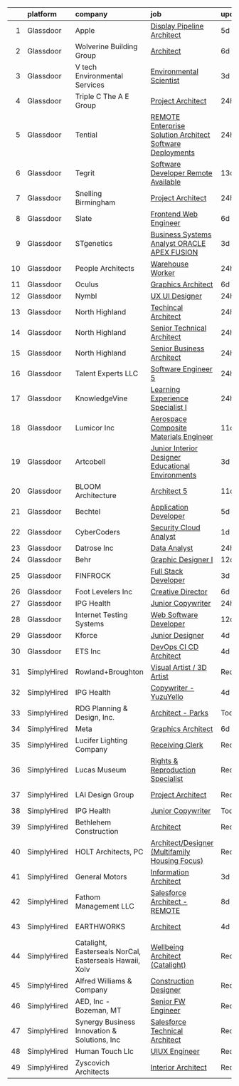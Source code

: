 

|    | platform    | company                                                 | job                                                                                                                                                                                                                                                                                                                                                                                                                                                                                                                                                                                                                                                                                                                                                                                                                                                                                                                                                                                                                                                                                                                                                                                                                                                                                                                                                                                                                                                    | update_time   | location                    |
|---:|:------------|:--------------------------------------------------------|:-------------------------------------------------------------------------------------------------------------------------------------------------------------------------------------------------------------------------------------------------------------------------------------------------------------------------------------------------------------------------------------------------------------------------------------------------------------------------------------------------------------------------------------------------------------------------------------------------------------------------------------------------------------------------------------------------------------------------------------------------------------------------------------------------------------------------------------------------------------------------------------------------------------------------------------------------------------------------------------------------------------------------------------------------------------------------------------------------------------------------------------------------------------------------------------------------------------------------------------------------------------------------------------------------------------------------------------------------------------------------------------------------------------------------------------------------------|:--------------|:----------------------------|
|  1 | Glassdoor   | Apple                                                   | [Display Pipeline Architect](https://www.glassdoor.com/partner/jobListing.htm?pos=115&ao=1110586&s=58&guid=00000182ed99b43991e5e05dbf3a8d5b&src=GD_JOB_AD&t=SR&vt=w&cs=1_a1fd3740&cb=1661843650163&jobListingId=1008090134447&cpc=47CFDC01B3F81FAC&jrtk=3-0-1gbmpjd8bjrqu801-1gbmpjd8pimbk800-3f8ceee75ab23769--6NYlbfkN0BvKrLyj5gPmtZO9T8euul8TCxuuKNOtzRJOomxnwSEodTz2Bc-sPZl8WPllYOnI2gr_wBPOLiH-goueqRhUbDSVZ5LOE40OpZG_7G07qcO_l2MCcsiVCHpeM34y2_x_00BTLlllJOFGCXrXMHtZGWhOTs3kIrtpABg9JQWsMvBt-C-yyKV68B2pWgKYvLkDz9PpcLHmFNlMT9du7fplSS-M78BJynui7NCNHUgsSAK9L4QnSPWKRPcw6Ii9mNWbke6Nksg2SePkz9thc6PqtNF8EWcTUuqILBVVTaBRtL1xidtqxau6Pdl5hx9gyKPWd7d0OialkJfj646NUpHNU-733nxFDV97FgX9TFlb_uBnaiXhQbmYLMEmWSM5DExXkdH7uRDggOtB_Y5IS0kCmv5Flz1N5-EdISPOnRdEwyIFar5gOh-FTRfMOPm2cKtzkLb6FFWgXEb0E_NIF2M0H1EVpwlzXgs0-pv-XI6S7bjbVE-6LwuzUS2_WhOuktiwlS3cmbGZORGZ5d1dK0NhgAtisJTwMI_JAiBesDAOsrO43cHLU-ZbrIpB8lIKjug-RZyc01aya2OMyFrtdTl8QA4L-ncPDPAJkMmpzzx4c9xUUyCYBcERczXr-N3z04_6N0DxlecvNGX0Qm7_ROpkxHpZPXOcAtpx0besAbK8nOV8JFVTAppug3_FCNQyPJGOgrp56GJeOiVfyAlfLnwyD030RYGDdTTH-36mF9vcN9dmv6SpWM9vS7Fcl84R2oZ1KJX6IblMchJYCEQ7XO4_gI_yDWH4v5al6QEnCufUyNyzGvPa9m1Oo8DqLG5ar72RGJ8YPpXv4TRB7Fv4V5zLbB__RoHaWKlHc3ghZ9Fqujq4KVO2XMDpZ7DOsKPdAlbfkhYEK8AgXZb0rH8AN-Jr5WivipcQPc8mxtIjSDAtYLH_DljNf9z0P4poJLq2norEHovvVY7hLFVuWrLKOdCg_8F)                                                                                                       | 5d            | San Diego, CA               |
|  2 | Glassdoor   | Wolverine Building Group                                | [Architect](https://www.glassdoor.com/partner/jobListing.htm?pos=101&ao=1110586&s=58&guid=00000182ed99b43991e5e05dbf3a8d5b&src=GD_JOB_AD&t=SR&vt=w&cs=1_9d4d872e&cb=1661843650160&jobListingId=1008087961641&cpc=7D08DE898C69AE63&jrtk=3-0-1gbmpjd8bjrqu801-1gbmpjd8pimbk800-98dffda07a38f17c--6NYlbfkN0Bn3n-PQw0Zvc3WdX5mtZlldKMBdZ70muC8uOtQf_KHxcl3T9kV_LKEElul8MJqK21sEhzdpow4n-AyAdy81WdhmXk2ye_fq9M8NerdrTgC5hglA7sVdfrmaVlXMAromgKeSKwsRuxUvRzMrvF3Om5YnFVd4y0B69gjdotHA9BWLg_Cww3l1UNsAAjDLyvisPJcV87zHu9EEo29Mj-CCJFvSGXc1ERlEPSS5qCBiMRvmxmgjfO79PnEuct8LfMB06BvxC862n1IMVpEiVRF7NxNen-KDqngEk9HPajzu5AKRuHiNCEpXzOskMWIObzHbbyIn3FsTy4-2VVbw95LpWPgl9jb6OFE9RTMSZIPbaWhUk45aHbml0fyqoUC1vXbD3InJr1LZ3KUBpkOFIXNxp_j5MztK4tEXZCYA-QM0_H9JwO1zvNoADaqWhOhfLyl5WD6QqKAl85SQ_xVLWryTs4PC4FVqMUb3I_HyMUUFpopF6rRtqqAdLNrIYbH0X75tBbcCxiCtsdGjY4gva5EnpOSkB65_Y04eLg%3D)                                                                                                                                                                                                                                                                                                                                                                                                                                                                                                                                                                          | 6d            | Grand Rapids, MI            |
|  3 | Glassdoor   | V tech Environmental Services                           | [Environmental Scientist](https://www.glassdoor.com/partner/jobListing.htm?pos=117&ao=1110586&s=58&guid=00000182ed99b43991e5e05dbf3a8d5b&src=GD_JOB_AD&t=SR&vt=w&ea=1&cs=1_e71a6834&cb=1661843650163&jobListingId=1008097806939&cpc=7AD1D84939BBEEF3&jrtk=3-0-1gbmpjd8bjrqu801-1gbmpjd8pimbk800-1b5ae68df440ba68--6NYlbfkN0DLWr0FuvwmpNY589ecXM0wpB-l41nBtAe9mv-PvJGiqRlU5-NNDYSmkKOaVLkeCj_6KfNf6FBAtcoias0k6x_F5Xa3bke_yQeRFMjIrvcGIkLDBkWcIgIW-yP2CMW-EmjP6CHrsRpRQA0VZapraGPx2anysicZHwhaHXIaH6MGxH-dSF-nTUKnYqyQVRkohswfsdamlgL9nF3q3KRLWhYp_BxzSg6cCpq34cvsex88biijnZHZS_YCqJzyTwxjMdo8Wc9iOEDj16ltN-kCLrRh_S10yoPr1jcvucO6njk0lzhIR3-zfw0_UhqnAG0TAgNp3dPKbCBLqfaE0kB8CWGL4i5EFbu982N6O_oYY-sLt3yrWjZVVwgT1OJWNUdFbqyl0E6FjYLq0Zgfc91YN2U3GqBmkOP3NPeCCYwi9GFNBJjcGfPE96Mk1VQv5QRC_Bo3nEJk-1dkBF2UpzIgbW_fRpg7CpFVONHKr-LpBCD3pPjhR4YPduafzvAFCPSA4Xg%3D)                                                                                                                                                                                                                                                                                                                                                                                                                                                                                                                                                                                       | 3d            | Lubbock, TX                 |
|  4 | Glassdoor   | Triple C   The A E Group                                | [Project Architect](https://www.glassdoor.com/partner/jobListing.htm?pos=130&ao=1136043&s=58&guid=00000182ed99b43991e5e05dbf3a8d5b&src=GD_JOB_AD&t=SR&vt=w&ea=1&cs=1_aedc5e2f&cb=1661843650164&jobListingId=1008101514474&jrtk=3-0-1gbmpjd8bjrqu801-1gbmpjd8pimbk800-71e30209acac4425-)                                                                                                                                                                                                                                                                                                                                                                                                                                                                                                                                                                                                                                                                                                                                                                                                                                                                                                                                                                                                                                                                                                                                                                | 24h           | Remote                      |
|  5 | Glassdoor   | Tential                                                 | [REMOTE Enterprise Solution Architect   Software Deployments](https://www.glassdoor.com/partner/jobListing.htm?pos=120&ao=1110586&s=58&guid=00000182ed99b43991e5e05dbf3a8d5b&src=GD_JOB_AD&t=SR&vt=w&ea=1&cs=1_30b34f86&cb=1661843650164&jobListingId=1008101150049&cpc=D2F1DE17EE1F43B9&jrtk=3-0-1gbmpjd8bjrqu801-1gbmpjd8pimbk800-8ff7778cbdebe613--6NYlbfkN0D_VUMocHtM7-M2l7xhQCiQST1RW5dQjS02UsWe7tYaNMIcYCg3cvUqkdBJI3MZ1gTiERaWep4FnNMpVi0soPCqINzluCtla7Le8-iQg364E7VqTVh8AkUDGWkuavPOuV2IB8HLVF_f3KhYTkdPEDD8NZmAHhIBk6yfR5Mdqr0C6PMzfRM_AWnXyMOxOZZDGlmka9A2W69tzw12c_qtUVElJkuTfJRKk7SECeFXnG7WHeGp7yvkzMD5E8rpEIaX3-QYhC0ZPDL7jBAoA-N662FJ2D0SiQ3MOBE7BFOmcJKG6a29RauK9UU8g22SGL-Vk27ALU2S3wlU2KfK7o1B-nkwIJZ4IpyCpJIe56xqJKeF3Vk0qz5WcPOvzf0hWIhobfcRrywdyqMGDpfIeeG4FdiqMhjiMTzgRAhg-3Q1V88f1rO5u7CcPtXRFNM6HeZAGq5nuEWUGSRlGHMyLX1isnP7i4BDfSEQbb42qfvimqDRiWUW9WYw8AJM3T02U9iDTrjHumHbs7K18VQY2z-_NM2T)                                                                                                                                                                                                                                                                                                                                                                                                                                                                                                                                 | 24h           | Remote                      |
|  6 | Glassdoor   | Tegrit                                                  | [Software Developer  Remote Available ](https://www.glassdoor.com/partner/jobListing.htm?pos=119&ao=1110586&s=58&guid=00000182ed99b43991e5e05dbf3a8d5b&src=GD_JOB_AD&t=SR&vt=w&ea=1&cs=1_f1649275&cb=1661843650163&jobListingId=1008074129417&cpc=334ABAF5D42DC775&jrtk=3-0-1gbmpjd8bjrqu801-1gbmpjd8pimbk800-31ea58efc222df99--6NYlbfkN0BYTXhm1cbXLAspEfzBkuVxq2TVVktJReCYtVkqu0WvP24Gm3Dxy7MDa6OJSrO0xO6C66tfxA8ttbJfLdpWJkOgdtvkYOy2-vXX6QsvaM9J3wudpgQJfabM3wvw393EsEKyI2j8r-2wX6ovTATJdOhRulDCxWlu-ACK69X5QuY6KgD_QcQy8D0VRgb4a4kmfd19aDAduV1YYmedQ4Ih1urPZBInAXPiQr6vb5nx0ScPTPN8Luhh6R-TXc4BV6qJKBsMvh2pC9PRSaYL69bqE341_vVo5gh6rUYMYm3RwMj6QJScKxAVXNkb_zzQD3EuvLVUSR6dmArQ1ssLyM6uzMmYs9oxvxhoYTu5ZLY3wwhXzWSCV6CSaEMWgE3cUN33WiEttr6GPYdHRIyN9bL4olMxtQczGR0ZBzEi4CusKZ5M8RkwCG8i6dTtX1I06JJURSON9jS5qa5SMU2FkJ_ulet77rgFa6g-l0iL36B2qoPlA14fgUsg4_X7zA_CWKprJQemy81gszmrWg%3D%3D)                                                                                                                                                                                                                                                                                                                                                                                                                                                                                                                                                           | 13d           | Remote                      |
|  7 | Glassdoor   | Snelling   Birmingham                                   | [Project Architect](https://www.glassdoor.com/partner/jobListing.htm?pos=125&ao=1110586&s=58&guid=00000182ed99b43991e5e05dbf3a8d5b&src=GD_JOB_AD&t=SR&vt=w&ea=1&cs=1_5b9ac271&cb=1661843650164&jobListingId=1008102744554&cpc=6FC5BA77C9A4CD78&jrtk=3-0-1gbmpjd8bjrqu801-1gbmpjd8pimbk800-553c999692759954--6NYlbfkN0CiCFcT0MdLP8WojHqg762jOcOBplp1dPus37nyUO3_td36SrCbucylJVoo_yTbEe_vAWjpWpV1SYbfv_P5eGdQQQ8qnoPqCBgyeTRnKwyHyHfGP1h5swptatOmnmcAREOvdKbsBm9gcIZkUGeZLX_m3Zocjj1mYWX912OKpfosH7U9q-6-cFJptzX6BhXZ5UCfCAmLIdpolsdASqZAiBZflu-B_IA0nvGuwXde8bmIUkCyP26NcZQD8S_Gg1_xHsX0Y4ZMFMB3bMnXuwpTuPIbutDDRydgwXbh_AXD6qLEU7w54LqezQuSjZoykP9zKxKRlQ79oYBVN18zxmW0KiBPJGjIPa_nbGJyld_FaWuc4SEK-Dg0-66NzvW6RmXalKnU0esR-hpHs5htAhuW11Kx-D5ADwcJMt6Zu3Q8mRKacq_inBp-wVFPgeSxO0s_OAJ7FHEZsp_9b9BbIs_FXmbeRSY4143hN_-St1jQKWyHIV-i35fufaWtJ8IsZDeHu55DDFOSmJ3UA0ckLdNUY5PkMfxni_evRbxvaZxfV02Zn4iiPw7j-TaODS3zXGvHp3HLjIoYur-B3g%3D%3D)                                                                                                                                                                                                                                                                                                                                                                                                                                                                                                               | 24h           | Birmingham, AL              |
|  8 | Glassdoor   | Slate                                                   | [Frontend Web Engineer](https://www.glassdoor.com/partner/jobListing.htm?pos=128&ao=1110586&s=58&guid=00000182ed99b43991e5e05dbf3a8d5b&src=GD_JOB_AD&t=SR&vt=w&cs=1_09eb6852&cb=1661843650164&jobListingId=1008088525649&jrtk=3-0-1gbmpjd8bjrqu801-1gbmpjd8pimbk800-df80da8fb21c9e0c--6NYlbfkN0DG4ntHtB_rMsnfhgmnSvK2brktLme1L4SiDeJjQ-izrVOLqRJ5-yjEhSyAj73O13SMbSU5XTeruXo046-7Zytqn_2j9I3XShaX-q75Uo5BujwgcaHIxF1doGFIbrBs-aKFMB9yi6GL1O3tObZnht7U_LFoH9MnxShUOvWBzuRFYox2fDmdMcgYKBVJkC7wdfMWB_eh4ImIULsxpfo5JpfLXdidnG7hsBLJHkH3fyhuz0ZgY2ueS7JKPk5Us1ZsAuZHX6TNw8bn26DYKJdS2VRUuNe3zO1SrkAk1B7hZKnVI4DkdW5X9kgSJ05JOwrPosP3BELuaLBUnqFYlFal-R5GbRpeypUj2X4voWXBRrLVhDKyQA8lf3suLQ0e5j63iy-pyBtP4-0-D4MZSUYV3sU25jorZz_SJJ4QTEFqMW_Licf76CkTasoZHigpLmJamXPRtXLThMQrdtl5tw3rQU7sqWjX9S36REQkT9m2hlakDklzQxx9MTxpakXH4daQxp9FHAkm_9w_uYeiMgbJ0CN0XpLmSBEKHPBt9V8aE8VZfpUdfjLVbisHDqMoD7zXWpZJgzP-rcSMkYonvB30KSeHiCfGbPPqvKxGkT9YdygVmxgIcEDTtKpeWrD-c_wWc-h_pLz1mWwmpO5VkakN5Y5n02y2KJDEcXxnlKP2YYL6DZH_n952OtZPBxQk_dj82PCyCgaA6I1C6egUL2lm5AULTfV6R89G0Vonh76F8fA8phf0puZweR1sQcNbWBpW7-rWo7qRamyyd1wvD97Ci6BCVffOfcHxugstt2rAYxFSocWMlknGlngAUGacZYkYdMkuoU5cecGFsXYSnZVaVdRfoP7ePtZ0fW5muJvXWrpgvBJwc9ECsMHTaTQpWnW8yA7FyuZJJkC0y_3ivrK222ihKqP3klGeifxbyybmpd1Xb6zYyhmi5A9T)                                                                                                                                                                 | 6d            | Remote                      |
|  9 | Glassdoor   | STgenetics                                              | [Business Systems Analyst  ORACLE APEX FUSION](https://www.glassdoor.com/partner/jobListing.htm?pos=103&ao=1110586&s=58&guid=00000182ed99b43991e5e05dbf3a8d5b&src=GD_JOB_AD&t=SR&vt=w&ea=1&cs=1_e5303f62&cb=1661843650161&jobListingId=1008096981569&cpc=0BD8D64BC9A196B8&jrtk=3-0-1gbmpjd8bjrqu801-1gbmpjd8pimbk800-2db06ca74848161d--6NYlbfkN0DvME8zF7Q8B_wbJz1g93GolcYm4gnOsggAVH5pUlwP1jlZfet-gAC3GWdKcWgSYfddqpxFPfJhpnoDtSKMrsGNWFMaFntxgpXu0kJ4j55H8zbgV_zyC-tjKLy0FzPtqQzns4C7mjseeFGBVV5NNXFp8IEC3xsaf9BpvqJNb-ytK2M7Aa2KOZV67NPjFik5AwxnIvQqPtxg_pEoFKMIZuwOVvq-qDmXVF8EKrIkrldtURoNYXIq1Vepw7yjmjI5sLXwa2BzmxPA_-gyFSnknQdvlGb-Ud2Yz75K4eELGcF_Sqray78KIMuxXvBsOViIuwwD-oy6Zb0Ti-37C_GCZuZAk7TH4zLbQaEsStlD3TYI9XALoJnExCmkP3cOlmyWDthRWdp7wNzjb4K3zkEB0CBk2vcuDWdNC2G7v6uIf55uMlXX3KATyv61-m6ACATaqpI76csVwhbh9TLil7aZ4ceX0mcJytC8WQNxBVmRfPdcHUUu2ZzYKS7F25oH7frCPTMJYdlPsWdfty-GU4PoBCie26PnW-ecCN-R9YvUB8MDZw%3D%3D)                                                                                                                                                                                                                                                                                                                                                                                                                                                                                                                    | 3d            | Navasota, TX                |
| 10 | Glassdoor   | People Architects                                       | [Warehouse Worker](https://www.glassdoor.com/partner/jobListing.htm?pos=121&ao=1110586&s=58&guid=00000182ed99b43991e5e05dbf3a8d5b&src=GD_JOB_AD&t=SR&vt=w&ea=1&cs=1_7d7b7b03&cb=1661843650164&jobListingId=1008101512383&cpc=F41FEAB56D215062&jrtk=3-0-1gbmpjd8bjrqu801-1gbmpjd8pimbk800-069ed6cec78baa10--6NYlbfkN0BYPQPzXzvk52sfY0uSM3NQu1zXRiMyWw-DVDJB7nCx4McMW-PIytAwB9Vtk1pMfdH0hL73C26_JFynBDel14kOn2Ch6BYgPmKgMrR9JM4-U-Byyb2CzmZBMG9zXoMJXc2fJQrwFmeYUtIredBqKDrGBtoxNOYgTBGKS986OIsWt1tN5g0PRn1egGUg0ic9JxzT_ZhTT2aPyvFehKBt6U94RdWD0LjoM_K9vVTUBuTbuz8XVpVnO-ETAo9GPsMBAzAfWETSugoxWtWEgweNOwNauTCO3mzUqnmLdAJ2qgNbzABJk-2BfgcrYUHDAQd55eWiyLUhtkYRe2x51zZtQ_gA6UAh3mJ1ES6SisK3qZJpYT-2UPccDatXT3aUnGLwUeNoO8ODnL7cf46tk7rc7-MYbtcaplg_KpKUwgTGwHsaV6YNHG6Tk1X5uxE1hsAGhLR9B6-8GqhEAY9aUFsd766U-v3rmH2pyON2K8a-4qp5Hq36NssfBqsHleIcVOm4dv8%3D)                                                                                                                                                                                                                                                                                                                                                                                                                                                                                                                                                                                              | 24h           | Independence, OH            |
| 11 | Glassdoor   | Oculus                                                  | [Graphics Architect](https://www.glassdoor.com/partner/jobListing.htm?pos=116&ao=1110586&s=58&guid=00000182ed99b43991e5e05dbf3a8d5b&src=GD_JOB_AD&t=SR&vt=w&cs=1_f3f757e7&cb=1661843650163&jobListingId=1008089729840&cpc=B101C867B3EF2D75&jrtk=3-0-1gbmpjd8bjrqu801-1gbmpjd8pimbk800-06593c3a392653bc--6NYlbfkN0DYl4UJW4r1Vl7FEn6T9F-rD9lpC-0oMJVSiWjK_MGUd8e8cHXcpv6KPyjLHZEfqkV4p65aMquXS3afkTk8QD09_mW6sRPpnPu8dWx8qLY4Jb39NsmxEXdcSuM54o3GTpnivYC9XaV1LzuAwDQGUinCnZ-ykaK7egvDEv6nrwYf-D6fb98hz2pyXr06d2qTXJF6m3ib1YS-QrycybwD6q-BUdM62AcEO7Ni4nmzwtY71A9BOorCVJXCCp4gQ6yviSr2pRE8C3UA-Ypl80L_uMCro2he5gSblJCyiCX4l0OwjKtZIcSye7LZnJ3peGU9475q4c64AkJjN1CF7f08B4ENMSTOqxOS8jjFRxGvLI5w5Ti2S9gpr02nzKY3vufw3eUMcxR9njBJ2XqXysGiXHB9gA8qz9ZBb3tfoFqtDUNan8PUlvlw1gfV1Qlz8_olKKqL_BBBdoG4GTUJU1gGHY05P3WDA9QeC8AxRYqZ_R0GhjflScGyWWzl9GOcMm_40QL3lBAhKEkDiwlN9kDHOoQnoAH9vZReK3ecY8ntxM-8uTW3_nQV3CNEIn5O8aVD5457v3wtB6ah7QplTMsLsYx76qdwYxUVwZB4jeo8249CZJ9B9hPl9SjYML_CRTHSow_ywnfy7XtLJyRfX00grRRdS9pZ7PS28yHhRZFMXSekAla_L79ymXr1xLWA7xtKOqPmU2-4nvQHkYPYHkwGR5UoOcsegOiF5R9bMPReUgWA-KMhU_nqiBRhxwyehbY205iC3b8lUfz6qvTFdP-F5qZPp7QqWiZJoJ_qqP5-eebwNq8k1oJgokvuLwIMPHd0htPgjzRs1RTkYazVIzTC80jdFHGfXquaiGc4-cifkpEdZr78LJRiGmsjooxl2xE1rGj6LVWOdwga48EPuMUSAssERPNETPnVXWXZQEcC1Rp6bpC5tYadElVlQk-oo9cBT2Bx47VcL3N2MPCPvjHqEhJN7s1jc-qz4hrWKvU3291iEoAL1wVnR0_pjYhnmv44D9kmP7gmk7F3pMd4Esve8ilMiM5dJi5M8DIyV2Ru5V0Pko1FDD33k0ki1poCkam1HIw%3D) | 6d            | Redmond, WA                 |
| 12 | Glassdoor   | Nymbl                                                   | [UX UI Designer](https://www.glassdoor.com/partner/jobListing.htm?pos=118&ao=1110586&s=58&guid=00000182ed99b43991e5e05dbf3a8d5b&src=GD_JOB_AD&t=SR&vt=w&ea=1&cs=1_91c77f42&cb=1661843650163&jobListingId=1008101283807&cpc=F4EED0218A761C36&jrtk=3-0-1gbmpjd8bjrqu801-1gbmpjd8pimbk800-91cf88c89213ce89--6NYlbfkN0BBGG9LMNqL16EzDx9S3nKk4b6IwprgSJginr0DZD_oW5yEAmn-tqn_0qYGOCff1FTHHBKzqKzApcF7FKVl1tySSU3GoH9Ez0ipbuJ8z49T-042uGr6tj1M5b26SJkMY7zMrmeE80bv18_Q9aUN9OiRnLxsOvs1rCvPRh254Zb3cXaR8ZAnVwDxwjtLEOEuuJp_3Obe9vxM1R7Ozas-uFF1JydX2227BX-wLbGpeD4YO9eufbtqIIdnQib6ALNE-HmDmXzOCWltIkIHjF49limmaxYsyPPYvxZczRrpzw_Z_KzC04NsOPSFHioUM5AP_Xuzn_TkkgIEBjSDP_cNTcGJaS08G0yXnWDPyprvhagmlPMrw5e6uDtQ1y-yj5IBdjnpy9g9QPo7Nv6x1eSofdzYHb353w1Vea4xkAiDZz3RAxriU7rktj8Hb0Yy_amSO-epVO7L3SC4CXY7EGOaufbOwmNwsgXnnB8RdrIz7zQMz8VK-GnWg2LUdtn3sn0IHgY%3D)                                                                                                                                                                                                                                                                                                                                                                                                                                                                                                                                                                                                | 24h           | Remote                      |
| 13 | Glassdoor   | North Highland                                          | [Techincal Architect](https://www.glassdoor.com/partner/jobListing.htm?pos=104&ao=1110586&s=58&guid=00000182ed99b43991e5e05dbf3a8d5b&src=GD_JOB_AD&t=SR&vt=w&ea=1&cs=1_453aaea9&cb=1661843650161&jobListingId=1008101512850&cpc=19A63F97CDAE9B19&jrtk=3-0-1gbmpjd8bjrqu801-1gbmpjd8pimbk800-5a969d07a62f97b2--6NYlbfkN0DPcmXB2amxZraHSmo0hoPmuCS-O4LhIRacQ6rOWPkkcbX_TTieFwWJnT8qnFj-X-ktCu3Hm5qwYiFBsDilA6rQWhHku6RJi5yKSpa-OY24xTaUFk4lPvoZRUL1hC2B4M8JD_kCt_gXXHJwLlT3QfbuGvV1C7WK12OlSJey0iNY19pSIU_FOcDXIFeL81q_nJ1zV4M8ebR__JzsM2XbZfcDc7qK54W6lmy-oo6tJhZw8KxbmcXlpJTaL5tR0zv93ZZUCqibq-L_h_qM-SMFsca-TXYNVSlXvuR8h3rJzvr9BfhkgCcASgajmW7csEAgvWEkqY9rqF3dPcquPgdJRshrfetJaVanmXHp39i0MS7NNVxvjSc4UVmO1hbgf1S2xMj42my2jhpc7xv6G-3eRnhBLSNmGIaXYKD_Fcw4yGI-bdEXTgglL3nGk27N-1o2vMhUyo_bP9nRE_nPFuZA0KMgr7rc-NCkWoOUvKV3FQO9X4BK6cHuR8UprUe-5AM2fKc%3D)                                                                                                                                                                                                                                                                                                                                                                                                                                                                                                                                                                                           | 24h           | Atlanta, GA                 |
| 14 | Glassdoor   | North Highland                                          | [Senior Technical Architect](https://www.glassdoor.com/partner/jobListing.htm?pos=113&ao=1110586&s=58&guid=00000182ed99b43991e5e05dbf3a8d5b&src=GD_JOB_AD&t=SR&vt=w&ea=1&cs=1_d050671b&cb=1661843650163&jobListingId=1008101512853&cpc=9EDA28EADF1DF7F0&jrtk=3-0-1gbmpjd8bjrqu801-1gbmpjd8pimbk800-97dfe4a077196845--6NYlbfkN0DPcmXB2amxZraHSmo0hoPmuCS-O4LhIRacQ6rOWPkkcbX_TTieFwWJnT8qnFj-X-ktCu3Hm5qwYvABUto_1CgaNT5zLUi_ekVewJ72bwhzHaOQY5HokV-1RdvK0iq168q2H9GxgIWp0jXz8si1PiWmlDDrJOb3hg4N_Zbt0yfGIzGQm82MxV1y_VW7lviqu1437fKABhQK94p4Z-2xJsd4LGCOF6Ea4uTitsa2v3IlR-eTHEk0pBfiRbMUvkoHrWndYxWBXp61Ujti5P5TixO091WeSfKCJoKXrdZKTV1nu1nU5xvE5pdYd_cday57hvukCxRO5E5D-gmyzOMfqpnldAMLTOfTMgPTt-Vaj_1W0PARB0g9OdV0rb7cgL2Gzlb8Nn6Bwe5ObC4k68F3FKUFJ-3GCkUZEP2OZ-Vjo7700kcFjq6jZ113dBzIcXQh9FoVjbyNmYisft-alEiN11OYgdBbLM13TGTKXoEVZKRp0yWLFx7mwQC3HcqrkSc8Adc%3D)                                                                                                                                                                                                                                                                                                                                                                                                                                                                                                                                                                                    | 24h           | Atlanta, GA                 |
| 15 | Glassdoor   | North Highland                                          | [Senior Business Architect](https://www.glassdoor.com/partner/jobListing.htm?pos=107&ao=1110586&s=58&guid=00000182ed99b43991e5e05dbf3a8d5b&src=GD_JOB_AD&t=SR&vt=w&ea=1&cs=1_a741cd32&cb=1661843650161&jobListingId=1008101512866&cpc=4AE8B46D8845344B&jrtk=3-0-1gbmpjd8bjrqu801-1gbmpjd8pimbk800-330a3d8779ef103b--6NYlbfkN0DPcmXB2amxZraHSmo0hoPmuCS-O4LhIRacQ6rOWPkkcbX_TTieFwWJnT8qnFj-X-ktCu3Hm5qwYqfPnbs8CY-nmCDYwZaVG9UIv-BHA3LvJyj1dIGnkz2OkEVo3H0UusXRcA6k36t1SpQVahgD7U7vmLtUrwASBxFevWWtVrfyW_s8C9VH23J8KIcVaGa4fJh5wOiFU0ooNcPyfPreX_vh9QWXU2nf2W9xBqocg3pduLftGc55Vcz-naSUl2qAQSp72IAXJg_UXzfd1nrxl8xKfCqOTsTzZkkpi9XLjAfUbV6saAd_gQ8Xo0KZPd-o4mAJotKkZlrC9DFYoTXE0gMsnucJvCbrSNap-ru9JOzRW208O9bz2Y3eFVs1j4L4B_lsw9aJARPvm-0-NSo_DPmhO-hfxBg9TdpmPxSBIUoDgfpX2ewff6c3nk8v94INPyXYTRu-AKKZlOgCGGNV6v1RX1s6wF8HOgz4ra3F_9SZxNJ2C1QxMqWkt_wv-UujaV4%3D)                                                                                                                                                                                                                                                                                                                                                                                                                                                                                                                                                                                     | 24h           | Atlanta, GA                 |
| 16 | Glassdoor   | Talent Experts LLC                                      | [Software Engineer 5](https://www.glassdoor.com/partner/jobListing.htm?pos=110&ao=1110586&s=58&guid=00000182ed99b43991e5e05dbf3a8d5b&src=GD_JOB_AD&t=SR&vt=w&ea=1&cs=1_d080d0f5&cb=1661843650162&jobListingId=1008101435881&cpc=81AAE51C33FDE227&jrtk=3-0-1gbmpjd8bjrqu801-1gbmpjd8pimbk800-f6df6a4b43136280--6NYlbfkN0APToHrk7ILONyRglvlT3LJMO76dZGJsKlG8WQjsY8Cq4y0vpoc5mYwkeVfjG0Cv5NJujs5OfumEsV2HgOVpYsxgHi2rQXg0TZYkl51Pvvhsmr1pZSjCiIcj3NCd7inAATzhsJbA2ykOrHBGoPMMp1qD2atSybe7o0DP6M3Bjqhgtboz5coc2VvshIlYm_Qg5QGXMbuDs_zxaRgKpiBB-v_5TQQ7X04wa2XOv6OJckTrU2B22KwhYVZZgqUcq-_ItfEgNzvlh_HjAkAGlSyPAyk1n1DMXXioLdW3wQM8kdtRlHS4h2updnBtr0O2t1XFelzy6h1HW75e94LYp0jXNKZRG7geV7ByEV41eRLIged7nGa4gggaH9yjyVF6_RTHiTcM0TD3rTv5HB7TbUKHMS_Ef6sUTgdA1v64ukSRfVtwG4PBeTxos61nY7X77BXzLZrwWongTsqFvSnYVcRRuhNMWwc4AAANYPOO4g0niVYNayI8Wq8u3CVxxGyJ7FEbM07LLcch7aaOg%3D%3D)                                                                                                                                                                                                                                                                                                                                                                                                                                                                                                                                                                             | 24h           | San Diego, CA               |
| 17 | Glassdoor   | KnowledgeVine                                           | [Learning Experience Specialist I](https://www.glassdoor.com/partner/jobListing.htm?pos=114&ao=1110586&s=58&guid=00000182ed99b43991e5e05dbf3a8d5b&src=GD_JOB_AD&t=SR&vt=w&ea=1&cs=1_7010381a&cb=1661843650163&jobListingId=1008101504794&cpc=26740BCDE5E48596&jrtk=3-0-1gbmpjd8bjrqu801-1gbmpjd8pimbk800-9e278ef580e92da2--6NYlbfkN0DAwgduWqBP7ymGN-lTADpinz2i-23XbRAyg5ywqS-MDcD2icDSBgQY2jBtsI-bF1DoGvn85Z3wxm38X8jbBWSSBkST-FAKGu_LFJBQAJFozC44x5SpialdURnEuv-np3A4b95gfc8p5-XlH3WSd4pQnsQvii3lHEN76a3N_0IupP93GwGP9eq_lcnQan9j3TBzv1w3ZmVgnbzZFjyaH6Md1oVHrACorgaas8F5mO3XXFI9AzxLxGEL9dq_v0jxeZYyJaEtwoBhDehlGcekYe_uY2G1loSBL-7EDibKAODAYtf0O8XYNZVRxpKczZo3N5-m2-pbIC0cZXf2XvB8mHCgf1oSIyZWe-BOv1HCGgTEjWnsMLwB58EPeLNcM7x05t2OuReQNqVfeBp-BxifncbuzEeiK17TSe-wyUDlO7YSRigAHy27d98KDZoWY1dRQuVcRhgD37n_BzS-9V4eERmu5_9X_epd6GJ5IylwXxarZvNliHYcaOzA-n1VfqdmbYE%3D)                                                                                                                                                                                                                                                                                                                                                                                                                                                                                                                                                                              | 24h           | Remote                      |
| 18 | Glassdoor   | Lumicor Inc                                             | [Aerospace Composite Materials Engineer](https://www.glassdoor.com/partner/jobListing.htm?pos=108&ao=1110586&s=58&guid=00000182ed99b43991e5e05dbf3a8d5b&src=GD_JOB_AD&t=SR&vt=w&ea=1&cs=1_79f74a04&cb=1661843650162&jobListingId=1008079091871&cpc=95727D28359A3DAF&jrtk=3-0-1gbmpjd8bjrqu801-1gbmpjd8pimbk800-bbb5a075f27ab887--6NYlbfkN0AtlW_omU2Xx3W-19HQ_drmTKCWebiHnmA5lS5PDL5G8Sf-C-2-8DpB735rYNVGMVhKQN5TjJPSdyWoo2YRm4k0oQP4GfRbMi0RZqQtma3nkIrhE_dENY15AU5DPtR5A6HFggHTwn7elXnAGqAVs-AQLMF0b3XToeJH4HwWUneknvxmBGNavSTvLI_Mr2l-ZL8BZONrKscUKWsISD0Jlxy5FQvL0E5Mdj85c8WxYDAi-v4B4pPoEtPxmzaYS4nedEDeZ489r3HiMAU2C_jqKMwugVc2uUXNCXyQcgiM659RPqBiBhfBf_aOarqn1LluIacQmJc34BVKMGeKXZIZlU8AA34ZPDip0u2hmSxnLumtlggMhqE3v15RyqcbFWfXP0lalA1_s1KHdx8Wv8ax_FLrcadaq1npZzYoG1hALvmNxdiGxlEqWTpk7Btkwt6iJIkP0wy2IsdgMNORLSNVrui9MmOMcHfUDcFXAkDuIxKzPWWnOTlBHzSULznH2wNP9kwWibUXn4DopUoaZxinJg9SKEx_CcMWfzQ%3D)                                                                                                                                                                                                                                                                                                                                                                                                                                                                                                                                        | 11d           | Renton, WA                  |
| 19 | Glassdoor   | Artcobell                                               | [Junior Interior Designer   Educational Environments](https://www.glassdoor.com/partner/jobListing.htm?pos=109&ao=1110586&s=58&guid=00000182ed99b43991e5e05dbf3a8d5b&src=GD_JOB_AD&t=SR&vt=w&ea=1&cs=1_7bd24750&cb=1661843650162&jobListingId=1008096671486&cpc=555ADD10F5BC937C&jrtk=3-0-1gbmpjd8bjrqu801-1gbmpjd8pimbk800-be282ba226dd5bde--6NYlbfkN0B2sIQFTqEq1kiQ3CZkkCtyr0qoo33nlYCCJ0vh2K56UbM1obuZge2a_x1P5YYZ9UDPZRhZ6ybX8VCrBNBdk49Kc_5877U7LlBG2byGmctRZoKLEAN2YvzNa2h_HWYUiOanK6G15C26-TG0Mq9KoyabKnTS8A3bX8hXBOGfphQC8V_paPG31gzVQ2ZEh_3BuWRqUWZBACla4saqrdexDRPL7kJXhKYxvVuUt-TZpDKueCE6TTeHCDR4zXu2pW4oABgBtyaPxBhfjQmOwpKikWTODd5srTGRcKBZoRAxQ1x4dhSf912IJwTxZzG98O0i_KPgsdT8_PkTWztDm6jke3YtTOVd1W15ayDz-4Qr-7PgKKJsIPEa8st0HSBT1lUnyTBx0pr1UcbqWo4tm2oVeHstMukNJwfaZZ0Qz8KiGMMa-APBSxCHyfSAkvOl1PVJTxNRtim_klFhKpmLcCyQ-bXksZVxPgd4nYI56tuB4c0ZFQf3cuIcu-v9FwU7XwaY2D0rGN5M6QSTjg%3D%3D)                                                                                                                                                                                                                                                                                                                                                                                                                                                                                                                                             | 3d            | Temple, TX                  |
| 20 | Glassdoor   | BLOOM Architecture                                      | [Architect 5 ](https://www.glassdoor.com/partner/jobListing.htm?pos=102&ao=1110586&s=58&guid=00000182ed99b43991e5e05dbf3a8d5b&src=GD_JOB_AD&t=SR&vt=w&ea=1&cs=1_f800314c&cb=1661843650160&jobListingId=1008080060773&cpc=42732659D6A4AF75&jrtk=3-0-1gbmpjd8bjrqu801-1gbmpjd8pimbk800-2dd7d1af7da0ac01--6NYlbfkN0A4hgeKHdLyHgzaskNEvl2xXMVaueUT71iJOYpLYISQUCp9QgmWQMTvKiX-rI0aCl7N-e4QFIdpyUjJTx-Pp7WquQIS6qIzIw9-hLm8BQHOsiyd-SEykKNVBNFAgDIL0syYiF-8gPtgCD-tClMPJpLk4ML8LwxxTI-sqWmrtViDFvHzBFiXbWs4GOKccc6l-8vsVP_v0ygCPkkYPJMzwR2GNW7ivCL1DDre9xg2-iBi6eUaG5OoRPAjq6Sg3Y-HAYWfb94u3K0t-BkUMHLi59Bvzgv6nwGFsxmli4xV919AbFlSyMw7ht4B7QYql03BOLTqtmcCBT8-YSoDu1aMHUm_eQq7FOn4BLrD6un5nsW6OZbW6wAz5TqKWLN9YD-gB65swk4mgDAyafAzymoAUEdctqw0Df9MlUOq026EKv9-pjTGzO2bW_WggSrJI-VzesInakiwv_vdbMRWlQWJsI7l88thp3BU-2oH3kawqojnKSiSEO-RSNAGegBYD8qTfwY%3D)                                                                                                                                                                                                                                                                                                                                                                                                                                                                                                                                                                                                  | 11d           | Boston, MA                  |
| 21 | Glassdoor   | Bechtel                                                 | [Application Developer](https://www.glassdoor.com/partner/jobListing.htm?pos=124&ao=1110586&s=58&guid=00000182ed99b43991e5e05dbf3a8d5b&src=GD_JOB_AD&t=SR&vt=w&cs=1_e3b47844&cb=1661843650164&jobListingId=1008091176509&cpc=AC285F3A3ECA6BB0&jrtk=3-0-1gbmpjd8bjrqu801-1gbmpjd8pimbk800-961d73c3f79d02e9--6NYlbfkN0D1HrGvM3IO11DU-hdc4u4iftvEi0SlREeNwZASq2ihTw1OyUwQHweFgF4ybiDyDP0hbOlnVOi7cFazwAsKvfUDUB2RwdTr1ARis2nhcw0-odEF3rjcEHS5eg5mRsnvOsgNE0GSUejrmyIKPgJUimQhvjN3gOYUZQUQqR9PrwonUEFzmC1oNndQqYM3m8IaVCUPD06jUiSL7l_YO-KSfDBernqNLroS1CCMNetKZPnmhIQZd3Cai1RUt3Ki2EEqBK4a1kf0qWHCyMjOa55DEkP9ayKzthyFzsU4j6S0AdxVn5DJVz7So7gptVvdPw-WFhV9LbVMd5UeUWUsPFYQGeRbbdBDITDz3Dn6FNBkQtt6dzPqlWzPgyrD2Oi3HdOQIaojzmvAvdooW_ZskRqKAA1YX4rRUyqCA9DEwE6gai1WuThoCo7STbmjDUIMWYtdwj2c_X7l1dVv_XtidQrRR1hTXFaJXjv4LURFWTBG783TBJsgTHfNzfrKZZyFxHA7qLlWrHhBNpX5PT8DdPDQ7gwAq3ou2qBaC_3BAWGvvTQJLYFPhov0aTfu78muL-ukz42lsyLa7JW9Kn7wBQIoKxkQ1lbRZBdZIws%3D)                                                                                                                                                                                                                                                                                                                                                                                                                                                                                              | 5d            | Glendale, AZ                |
| 22 | Glassdoor   | CyberCoders                                             | [Security Cloud Analyst](https://www.glassdoor.com/partner/jobListing.htm?pos=127&ao=1110586&s=58&guid=00000182ed99b43991e5e05dbf3a8d5b&src=GD_JOB_AD&t=SR&vt=w&ea=1&cs=1_1a9ef326&cb=1661843650164&jobListingId=1008099568005&cpc=AC285F3A3ECA6BB0&jrtk=3-0-1gbmpjd8bjrqu801-1gbmpjd8pimbk800-f72643565382fc4f--6NYlbfkN0CpFJQzrgRR8WqXWK1qKKEqALWJw739KlKqr2H-MSI4eoBlI4EFrmor2FYZMP3muM3GyUliC7ZWoEiZn7_aLOmFGjJdusVrAUoqq_-zy_-fz5H4sWaR5QQoXQmHwtx69OPXwQ1AEg6iAvvrD3fvwz7mwb2vcZgAtnSH7-r3UB2CHKmr0isOQzk4n7KEdUrbUKl8gp7EsmeELRP7Odx2uuZ0uCmNfVh1Hh07zUEFOipKIWZmpj0HXsMO731EWGscR0OZB0_AC3wSknvUHrMwFQ5lRPS0bducCJ6BZ29xVHk-L7YcJ1ekii0x8u1-3AJsQNtbZ24wyftmLFnRofBu-GfJ_sMJ6Ad8yDoHlU5xu3eV1MtLxvq5tLyu3uRHZHST15LAlVIIJ4M0wq5GVfWuTODeBjYxQcBE5kDyK6hEdMptzPcMWNKl7Hh7JOJ7N8UgdGLUDnsYbvTCnwblV1YTCSzF9hkVwRtYhrFAvzwEK1qhREhyl9_0YRFkmbOS97zAZRw7cqYIWjLBiRxlefyi2fqLqbyODWdcCIpk10UhP8P27G9H2PzbrVf7QnaVevymV9BGeQfiqa1DiQaIMSpSoDP-i3NG_rhgA2YXdJx3ohYXloUJw7mcJsKM0GeZuoC-WNE5XvYs8I3PAd1mNa4KB6-2klH7rTBJyf7jd2wwFvJ4a290YjtEEQ61WH7b1_UScH6Zq9OE9CijJVqkZJMuAaT2WbKX0LQKpwiO-cBK0CsmHAV53ArDmWQIyFUm4ghvyWrXQ6PdTMnnMkqt_N9NAICo0-0-dD1zNSEm3zO7eG-1LHRrtkJ3m3w6Jg6WKOz_43zUur4jxyBd1JnaURZEgVIVCqmeZ5-NoQGxD1dd0n7uBMFUmB-hmPOOJJ4bsYFjYB5AVG3TSzFZbala3gtHcGBOB6Psg8E-6m0u-ezfEfma07KkzRagf5a79an7xqVOKWKCAEMsm2GobFMACzDu8gy7nOCdEI6xdEX1_ZFmzGrkcBtzy02yeTnk4h4PcLfFm1U%3D)                                                        | 1d            | Salt Lake City, UT          |
| 23 | Glassdoor   | Datrose  Inc                                            | [Data Analyst](https://www.glassdoor.com/partner/jobListing.htm?pos=123&ao=1110586&s=58&guid=00000182ed99b43991e5e05dbf3a8d5b&src=GD_JOB_AD&t=SR&vt=w&ea=1&cs=1_6c705c9e&cb=1661843650164&jobListingId=1008101654967&cpc=F41FEAB56D215062&jrtk=3-0-1gbmpjd8bjrqu801-1gbmpjd8pimbk800-b0c9fd969f5b9070--6NYlbfkN0BpJSehXZbcZeVCUWjpBeg-k84k1LYEwX2TRnrqcDPDVenBvtywX7p9tC9uOmnzpIuuMpJXc4nFZstccgdmIuyqcmLCkHt7_Ncs1KxsXwE4ltuup8CaDaBRNzwl0L-31aAG96maYtIeKSutJDjx3CBPWWN_z2AoX_75OOcNOyvOGLIl2fJHdsSPqOkaUilkSrTMVdYqTydJ0EOR48S6uT_-BT0drOnezvCHnsZI7ysklKVsj431bWDIYe0wluATHoPdAXQ2Pjg2W5uSjA0gPU0cGlniT1J12YLUEZ_5b74_wDuZYRbDBQapspah7yB7DFU-UoM8-eeIQqtMkkJIoZF1w5S_Hyr4JFrPjJwYVID0n_QUnWXhzBHmdyYJpvRlvEh_dXa3ao838xhrSyC0pbb7ZM8Sam8ortegDNvxJXlgg_wHx_nuer7VSzRpWJo6d1zq_Ub6lWy2bGVYsrjtcKb7eESkPOeX1XpPeoWPwv3LlkWXtJwlS-szSQtobRHmgEIJLaHuoVh5aA%3D%3D)                                                                                                                                                                                                                                                                                                                                                                                                                                                                                                                                                                                    | 24h           | Orlando, FL                 |
| 24 | Glassdoor   | Behr                                                    | [Graphic Designer I](https://www.glassdoor.com/partner/jobListing.htm?pos=111&ao=1110586&s=58&guid=00000182ed99b43991e5e05dbf3a8d5b&src=GD_JOB_AD&t=SR&vt=w&cs=1_e52326b2&cb=1661843650162&jobListingId=1008076428661&cpc=545C0D17DAD7ABB7&jrtk=3-0-1gbmpjd8bjrqu801-1gbmpjd8pimbk800-b5e4f79abe7e4ce2--6NYlbfkN0AT5rPPIiYm6NcaOC3xGxN7sTDpnxjbK5C7MY8Kpnw-1xf0-wBWQoZX7FEbgSsrQjRzelIKsvSk9zYwj-4i3Wcp16SJ3ecriqCmkifThENvdAsPnKf8X6Em3nLSLjLu6XYV6D-4Nj0Kg8pp9KsYXcy9TgDbkXdBADW1lilYzLIkzc5O4E5vx5HFr9cdQ7R9YAH64otINare6DM7Jcpll9aaFkFJMDQ2N5EUsx1w5eXreU48Hnir76DNP0ZoIpXZXSq1iyMIdqo0QN01cHuh0iewdFimoQ7rnyT_gO2FDdV-0RxIHIHTNNAbUQrKl6RfuAqL9auGUfpnZhtEUEOmIGKU_SMyCradGrnVdq4b4kDcxrEMS-qarzzmDrh0-RpGsIlBBNMVBGS-vKZ5SO7hggA1g0a3jCF-XWhqSE7rNgLrMd4VxtfZ4KwmQf9sOSfzr5WtRv0mvGNGpgL1sNqwj3eFT9q1EWIPaQ86A5czIALzpJ0JB2_S1yO3QDclW1HXSqqaBx9kfZVlJZJo6bv0W_7O4iEHp5aMHQtauFKUYb-bpbwTlnB5WNpmN-dlgEmd-zYEtY8wA3D5TJc2tejr36yJ)                                                                                                                                                                                                                                                                                                                                                                                                                                                                                                               | 12d           | Santa Ana, CA               |
| 25 | Glassdoor   | FINFROCK                                                | [Full Stack Developer](https://www.glassdoor.com/partner/jobListing.htm?pos=106&ao=1110586&s=58&guid=00000182ed99b43991e5e05dbf3a8d5b&src=GD_JOB_AD&t=SR&vt=w&ea=1&cs=1_d2676b67&cb=1661843650161&jobListingId=1008096546226&cpc=31D92C3C5F3D4D46&jrtk=3-0-1gbmpjd8bjrqu801-1gbmpjd8pimbk800-bf877f8663a52958--6NYlbfkN0C3s6SQssVyjM0TBjXC5cY90NsFTu6k7iXDnyh6Xjam_c7BFb_C_Ykfc5ZtqhMDkkcGjLVcLQMQyzLbOgJDR07-5FSBYIjSbGjT0p8ajqlcRnbCiBkat1r4uEyrna91IKCBwfT0JMyDkKLfBH7utAg1AGGyLo0GKEEOcibX4WR5pmwjtU5Aa2jJ_4N1-RF98lIFm_ik7h5ETpREN0Zemx1UKC50YYwaoF0M70PCCdiHfv_bTCijn4FXNJ54fAIEag_JMVCOp_VtAL5JoXOmjbpH44o9WLlHbPsMa54f8G37-eoktm5ja9hGFVkO1LjHB0I63t8LqivUd0MxdWuv_3HoYNETMPVYMG1zYLW6RvcyiW64zYGmKuXH99J7ZfVpEssM5qGc4HuMBS_TNELx_4qzAYwpGrpy4SNv60ztynv8hH5cIYbFRSmAZboq6Smcs0Dd_XpT0vbseJiQd9MBhUTRfY9OS19ZQUzVX8avMQm4v4RgGzQZZ-wQt5GyPCk_I4RWmkeiFtZ0cQ%3D%3D)                                                                                                                                                                                                                                                                                                                                                                                                                                                                                                                                                                            | 3d            | Apopka, FL                  |
| 26 | Glassdoor   | Foot Levelers Inc                                       | [Creative Director](https://www.glassdoor.com/partner/jobListing.htm?pos=105&ao=1110586&s=58&guid=00000182ed99b43991e5e05dbf3a8d5b&src=GD_JOB_AD&t=SR&vt=w&ea=1&cs=1_b2f3ec24&cb=1661843650161&jobListingId=1008089241566&cpc=E8EA07442FE90C22&jrtk=3-0-1gbmpjd8bjrqu801-1gbmpjd8pimbk800-03c4c154b16b358c--6NYlbfkN0AIkon2q1iM7WWajOw_YocZv0AglawGRnh4nbjyecUpCRtlw6RIhoGpAA1EaLsC2Uv9tqZtLqT1_dGYB5DOTGUtzFdglgoGF7HWoeTea0k8Dhh2TebwD3Nh3hm5otaSdDlnTNT7O0qmFB_C_AosOIgHTYq_ERHBDY2BKR9SRdnZV6ONvkKeHQgqxJ9iX223NU3qQ9eXxm-PyL4r_OReJKTV5F2BOLxS04Ku18pOvVsdU0TRj-dcvRumw7WccpWLJ5pOeltkrGhLdFVHqOcEV7EFlrMO_X3QkSx1n61S9rSCeyg51K9g0KBMEVvO833WQft5r_GvBiZdQXAcE4VUASyfQRDfFPCsj4jUh2BLgpmGjMyBevhsyQpWkoqX6A0Y2_QTzf4vi0KenJoqWkMzKo1MN84DaeeC0RfLCb_Dq7uXHpmgWbO5jZjfZ6VTlJFxLpJQM4UNuEyoO5n_Twf0NezkLaIVE-mlCn51S_OiTLbkXMbvq32ZfkxTUSypnYy76qkqcWUgCdVIed0EadIpgWDSz0aAq9G7yqEKLmchFbq3weJ8U5pC2kV-mgZYrccGc9Wjx-rXJtSir_MJnfizxR-BACeJExmgWFMTI2k1O_10irSmEhDh9K0e)                                                                                                                                                                                                                                                                                                                                                                                                                                                                           | 6d            | Roanoke, VA                 |
| 27 | Glassdoor   | IPG Health                                              | [Junior Copywriter](https://www.glassdoor.com/partner/jobListing.htm?pos=129&ao=1136043&s=58&guid=00000182ed99b43991e5e05dbf3a8d5b&src=GD_JOB_AD&t=SR&vt=w&cs=1_83cb136d&cb=1661843650164&jobListingId=1008102264078&jrtk=3-0-1gbmpjd8bjrqu801-1gbmpjd8pimbk800-75e252967a583146-)                                                                                                                                                                                                                                                                                                                                                                                                                                                                                                                                                                                                                                                                                                                                                                                                                                                                                                                                                                                                                                                                                                                                                                     | 24h           | New York, NY                |
| 28 | Glassdoor   | Internet Testing Systems                                | [Web Software Developer](https://www.glassdoor.com/partner/jobListing.htm?pos=122&ao=1110586&s=58&guid=00000182ed99b43991e5e05dbf3a8d5b&src=GD_JOB_AD&t=SR&vt=w&ea=1&cs=1_a6e7a312&cb=1661843650164&jobListingId=1008076406966&cpc=334ABAF5D42DC775&jrtk=3-0-1gbmpjd8bjrqu801-1gbmpjd8pimbk800-a7b452bb63057b6a--6NYlbfkN0BTy4Vq3kUv-8E8fBOrhZt-7WJQYqv7u2ur6JnxlE7nq0Vi-lP5L835hrw_I1YmB2VU5ZPvCw7cPxiWpdEhqg953uWLN03te63iXEQbC8GQ5J0S0XGyXiWpcWQH1L7_nClidTCKW494VyvibW0Sx0nMiuaXQ12g_d0jWGpC5gwM4cDlkfAfFx6YoY9Mfnp_AHsLxgSDRUaH_93oMgD0Rmm83dfbWWG2Op11hlfh8YLatI5qbUF433xBDfeMa8KGfeaRwrgvGklg8wtEd0X4pMEvjDL0b1814T4Mu9LihhzNwUApr-avGesto2K5HlQbL6_gJr3xpPyGg42Kq9EQ0t89i3Rv_VqdPMjQmY17fdnUrLBVZxOMIXs7vl29HFeOvrkY8xT54DDPe-oTSXFP06OOTZTAxOsdl6CYe6YXxAs911N4BDHrO5_Z7rFSxscTaoryZ_Op-mqXBqZia4Vce8LmAjGGeaG9lGaPet4fx8Qp5658ynyeBZ53)                                                                                                                                                                                                                                                                                                                                                                                                                                                                                                                                                                                                      | 12d           | Remote                      |
| 29 | Glassdoor   | Kforce                                                  | [Junior Designer](https://www.glassdoor.com/partner/jobListing.htm?pos=126&ao=1110586&s=58&guid=00000182ed99b43991e5e05dbf3a8d5b&src=GD_JOB_AD&t=SR&vt=w&cs=1_02f9e01c&cb=1661843650164&jobListingId=1008094267894&cpc=2CAED5C921A5F994&jrtk=3-0-1gbmpjd8bjrqu801-1gbmpjd8pimbk800-817b2b742e64e586--6NYlbfkN0C5IatSLh_Ak1q39eQQoPIxD737RW9NeiYGvIRXkrLjEBkC4LI6KweFWWPiS1PvvlxUGdptNRpw1mKcG6uwONvCySWnoOePvZjv-5UDHtES02hrrnV6BclfjQyml_vWbILDvjFYcbpWqzkbxJHd24OcR_-727oMjFKmKdl_pqhcqf5gAX6r6sc5hHplEWaGnpHkQzjBijs2Nxt-Ud7GtbrkH8e45sJBHUJhFiWUnn72kJLe3Fwzg4DJd2XeG7UC4YroyYeV-Z9_griwcGbqCzRTsrt9tOVbuRfTYUE5B9JF-CIsvDwr5fl0pcFcPU6WO3wQ6LduATK73T8Dckh3h54nit19Q-zhmt3sgPKAaQV-o-hm0jLh9h_uds7g60KiTfEs6F_0MObXYxEBLNuACRbjX-g1cSYPouOGUqMqiyeB0hP9lxHLAR8BGF0FiqiV845hFm7JPFPwRLoo-lrZMUqBZDamye-TYv45vZIaTNHmK8R41PLsHTI7HBTfgDqj0Kfa6Z5mK2fi5J1upfZ0CH9pVPS-ARQfwf339NgS4SyDfBsOGKST5OdDs0rHunfsgwUIoa8a0no6VWqgkCuBBmMVkRqihNLhqMw%3D)                                                                                                                                                                                                                                                                                                                                                                                                                                                                                                    | 4d            | Draper, UT                  |
| 30 | Glassdoor   | ETS  Inc                                                | [DevOps CI CD Architect](https://www.glassdoor.com/partner/jobListing.htm?pos=112&ao=1110586&s=58&guid=00000182ed99b43991e5e05dbf3a8d5b&src=GD_JOB_AD&t=SR&vt=w&ea=1&cs=1_6d359329&cb=1661843650162&jobListingId=1008094047905&cpc=AF1E4A3695F490BE&jrtk=3-0-1gbmpjd8bjrqu801-1gbmpjd8pimbk800-1aee164bf0b59390--6NYlbfkN0CdNy9g2aZANdx64tcJyvWC4Dh9hlXtf0GcMh6TvyMiE6AIPqQPqecK_sZn2J-Lffjjmes9aITPK1fya2ouQqeHNW5Bt7qY0Iy5Gpm5Hcsu7Icloy_1FNbvWtFqL9XjODkEa_kEGWk4EbW-6qNtqkVJSWf__WPpq6f3kaiBNAcHUpjzHvqgeK9rg2DKDqjaDTRcda9v8xIy-G_jeWASNEMcG8muKePUDY9A4Cs64ogWzHCtoNQ7y23H0UIGYLd09zGZ1NcxtJofxWshFAo0jCtvowLOjtYuRkM7P3pLDV4pQTcNPoM1wU1hHPun3Ar68TF20-8GDItmXPR9b13VhfHZYuVDCT0Zskd6KQ_LMXjnFbF4JEy9MfdTylOyxQkMbHopa4aPDffXa23xgeqEyvuzDfL1MctuFx-gNX8OGz-8erJ9Cfogpi4x1520Kvsx1-YQLIJipk-RykkOs19dTwldUODqdycVbRW_oZvykejsk6kHRqNSqBjPJS7mEGRqZNk%3D)                                                                                                                                                                                                                                                                                                                                                                                                                                                                                                                                                                                        | 4d            | Dallas, TX                  |
| 31 | SimplyHired | Rowland+Broughton                                       | [Visual Artist / 3D Artist](https://www.simplyhired.com/job/a6jc09FaT-WsTWRX4SZ9r250FnXzzVMgqyOB-q7qjxkVTn6ELeF_Pg?q=visual+architect)                                                                                                                                                                                                                                                                                                                                                                                                                                                                                                                                                                                                                                                                                                                                                                                                                                                                                                                                                                                                                                                                                                                                                                                                                                                                                                                 | Recently      | Denver, CO                  |
| 32 | SimplyHired | IPG Health                                              | [Copywriter - YuzuYello](https://www.simplyhired.com/job/m2qWAnlm8HvyR61tZR78qpD_7TUT2xHi0s1nPnu-d3Cgmq7gSFTpEw?q=visual+architect)                                                                                                                                                                                                                                                                                                                                                                                                                                                                                                                                                                                                                                                                                                                                                                                                                                                                                                                                                                                                                                                                                                                                                                                                                                                                                                                    | 4d            | New York, NY                |
| 33 | SimplyHired | RDG Planning & Design, Inc.                             | [Architect - Parks](https://www.simplyhired.com/job/cWWcV2b9WAzsHVsMROSeEi9F6Im_EJ2CNxevORsId5IQOYq8h6yoDw?q=visual+architect)                                                                                                                                                                                                                                                                                                                                                                                                                                                                                                                                                                                                                                                                                                                                                                                                                                                                                                                                                                                                                                                                                                                                                                                                                                                                                                                         | Today         | United States               |
| 34 | SimplyHired | Meta                                                    | [Graphics Architect](https://www.simplyhired.com/job/sjl9eON-QU_2SN7eZLuFzR_PQgoFg5kJ0nZAY2L0P39VmHNZb8_cww?q=visual+architect)                                                                                                                                                                                                                                                                                                                                                                                                                                                                                                                                                                                                                                                                                                                                                                                                                                                                                                                                                                                                                                                                                                                                                                                                                                                                                                                        | 6d            | Redmond, WA                 |
| 35 | SimplyHired | Lucifer Lighting Company                                | [Receiving Clerk](https://www.simplyhired.com/job/L33lKSDaQzt7nyezPpAxm_Nj8Xp-fVDIxSpYJyDhUTDYWoFJMciazg?q=visual+architect)                                                                                                                                                                                                                                                                                                                                                                                                                                                                                                                                                                                                                                                                                                                                                                                                                                                                                                                                                                                                                                                                                                                                                                                                                                                                                                                           | Recently      | San Antonio, TX             |
| 36 | SimplyHired | Lucas Museum                                            | [Rights & Reproduction Specialist](https://www.simplyhired.com/job/sfBSe6LWLyTpqg44cLpCfYtAZVnoh5eB90dBFS0nL0qcpu8YF-V6tw?q=visual+architect)                                                                                                                                                                                                                                                                                                                                                                                                                                                                                                                                                                                                                                                                                                                                                                                                                                                                                                                                                                                                                                                                                                                                                                                                                                                                                                          | Recently      | Los Angeles, CA             |
| 37 | SimplyHired | LAI Design Group                                        | [Project Architect](https://www.simplyhired.com/job/CIuNOuiYTmwB25uEe9KZL9ZdFnTTRYm8z7_gvXIO1ty24owrmnVjbA?q=visual+architect)                                                                                                                                                                                                                                                                                                                                                                                                                                                                                                                                                                                                                                                                                                                                                                                                                                                                                                                                                                                                                                                                                                                                                                                                                                                                                                                         | Recently      | Englewood, CO               |
| 38 | SimplyHired | IPG Health                                              | [Junior Copywriter](https://www.simplyhired.com/job/ZHoyKdt5aBkLmjh0ebP_cdZSNVs5l67iSa1u--SO4EiptZufVVSKQA?q=visual+architect)                                                                                                                                                                                                                                                                                                                                                                                                                                                                                                                                                                                                                                                                                                                                                                                                                                                                                                                                                                                                                                                                                                                                                                                                                                                                                                                         | Today         | New York, NY                |
| 39 | SimplyHired | Bethlehem Construction                                  | [Architect](https://www.simplyhired.com/job/Fy-keka937tYhr1jH6W9QUr19yuoAaVcionNyLmZ3smLzFYQX_IY_A?q=visual+architect)                                                                                                                                                                                                                                                                                                                                                                                                                                                                                                                                                                                                                                                                                                                                                                                                                                                                                                                                                                                                                                                                                                                                                                                                                                                                                                                                 | Recently      | Cashmere, WA                |
| 40 | SimplyHired | HOLT Architects, PC                                     | [Architect/Designer (Multifamily Housing Focus)](https://www.simplyhired.com/job/92bW0UnSpt1rI5H5iEb4suCHxkhTd4NDV5LeC1mIONK5QO3V8lm1Sg?q=visual+architect)                                                                                                                                                                                                                                                                                                                                                                                                                                                                                                                                                                                                                                                                                                                                                                                                                                                                                                                                                                                                                                                                                                                                                                                                                                                                                            | Recently      | Syracuse, NY                |
| 41 | SimplyHired | General Motors                                          | [Information Architect](https://www.simplyhired.com/job/HBmLbfY362E4sih6kmn_fDTyEQFwwJ_06WxhrTWwMIQepMMIU17mqw?q=visual+architect)                                                                                                                                                                                                                                                                                                                                                                                                                                                                                                                                                                                                                                                                                                                                                                                                                                                                                                                                                                                                                                                                                                                                                                                                                                                                                                                     | 3d            | Remote                      |
| 42 | SimplyHired | Fathom Management LLC                                   | [Salesforce Architect - REMOTE](https://www.simplyhired.com/job/hXRDquc92xKwivNdFOFpXWztg_TssWsCCf13wy6Y5MRoSfjkJaDZMA?q=visual+architect)                                                                                                                                                                                                                                                                                                                                                                                                                                                                                                                                                                                                                                                                                                                                                                                                                                                                                                                                                                                                                                                                                                                                                                                                                                                                                                             | 8d            | Remote                      |
| 43 | SimplyHired | EARTHWORKS                                              | [Architect](https://www.simplyhired.com/job/SscMNnyJrh4Mge09lubaIOZ8IUvxKd8cXFqFRb2w0oXlZx_PbzjM2g?q=visual+architect)                                                                                                                                                                                                                                                                                                                                                                                                                                                                                                                                                                                                                                                                                                                                                                                                                                                                                                                                                                                                                                                                                                                                                                                                                                                                                                                                 | 4d            | Murrells Inlet, SC          |
| 44 | SimplyHired | Catalight, Easterseals NorCal, Easterseals Hawaii, Xolv | [Wellbeing Architect (Catalight)](https://www.simplyhired.com/job/yzLMm5uuTPn8tHQa6vstvq2Q_O27HCABuAFrEW3s3a66vOk_yoHAwA?q=visual+architect)                                                                                                                                                                                                                                                                                                                                                                                                                                                                                                                                                                                                                                                                                                                                                                                                                                                                                                                                                                                                                                                                                                                                                                                                                                                                                                           | Recently      | Remote                      |
| 45 | SimplyHired | Alfred Williams & Company                               | [Construction Designer](https://www.simplyhired.com/job/Iazmo1-4Dr_Folb7iRmCGClV7Eh8gFypQ_3gjIEEnFzIXrpRGq9A2Q?q=visual+architect)                                                                                                                                                                                                                                                                                                                                                                                                                                                                                                                                                                                                                                                                                                                                                                                                                                                                                                                                                                                                                                                                                                                                                                                                                                                                                                                     | Recently      | San Antonio, TX +1 location |
| 46 | SimplyHired | AED, Inc - Bozeman, MT                                  | [Senior FW Engineer](https://www.simplyhired.com/job/zINmUZXgScoXXgS_gyiF3t60esMGL8VWIM8nJ8Kv2CvxPHXAK-fHew?q=visual+architect)                                                                                                                                                                                                                                                                                                                                                                                                                                                                                                                                                                                                                                                                                                                                                                                                                                                                                                                                                                                                                                                                                                                                                                                                                                                                                                                        | Recently      | Bozeman, MT                 |
| 47 | SimplyHired | Synergy Business Innovation & Solutions, Inc            | [Salesforce Technical Architect](https://www.simplyhired.com/job/3CNkvVU7G0NTIXvlMTTAPhUPaQtZgcvOKtFcJbPE89MUN8Ya582xRA?q=visual+architect)                                                                                                                                                                                                                                                                                                                                                                                                                                                                                                                                                                                                                                                                                                                                                                                                                                                                                                                                                                                                                                                                                                                                                                                                                                                                                                            | Recently      | Reston, VA                  |
| 48 | SimplyHired | Human Touch Llc                                         | [UIUX Engineer](https://www.simplyhired.com/job/mLV3-vHBSWDu1VpB6i87RJZBJfxBzQHsFHiXEEj2qAuOeFi_t2UXXA?q=visual+architect)                                                                                                                                                                                                                                                                                                                                                                                                                                                                                                                                                                                                                                                                                                                                                                                                                                                                                                                                                                                                                                                                                                                                                                                                                                                                                                                             | Recently      | Charleston, SC              |
| 49 | SimplyHired | Zyscovich Architects                                    | [Interior Architect](https://www.simplyhired.com/job/fPq0a74f62KrmUrpqkOMhukZfNylin9CSbwuJuu7iArIlRLTTLaAbA?q=visual+architect)                                                                                                                                                                                                                                                                                                                                                                                                                                                                                                                                                                                                                                                                                                                                                                                                                                                                                                                                                                                                                                                                                                                                                                                                                                                                                                                        | Recently      | Tampa, FL                   |